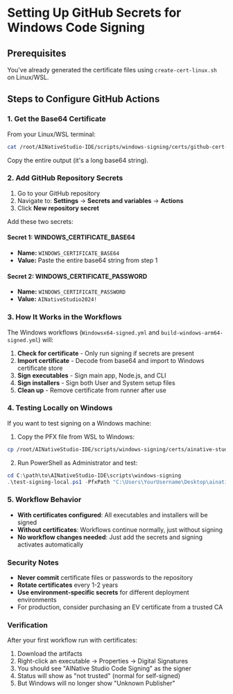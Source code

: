 # Setting Up GitHub Secrets for Windows Code Signing

## Prerequisites
You've already generated the certificate files using `create-cert-linux.sh` on Linux/WSL.

## Steps to Configure GitHub Actions

### 1. Get the Base64 Certificate

From your Linux/WSL terminal:
```bash
cat /root/AINativeStudio-IDE/scripts/windows-signing/certs/github-cert-base64.txt
```

Copy the entire output (it's a long base64 string).

### 2. Add GitHub Repository Secrets

1. Go to your GitHub repository
2. Navigate to: **Settings** → **Secrets and variables** → **Actions**
3. Click **New repository secret**

Add these two secrets:

#### Secret 1: WINDOWS_CERTIFICATE_BASE64
- **Name:** `WINDOWS_CERTIFICATE_BASE64`
- **Value:** Paste the entire base64 string from step 1

#### Secret 2: WINDOWS_CERTIFICATE_PASSWORD
- **Name:** `WINDOWS_CERTIFICATE_PASSWORD`
- **Value:** `AINativeStudio2024!`

### 3. How It Works in the Workflows

The Windows workflows (`Windowsx64-signed.yml` and `build-windows-arm64-signed.yml`) will:

1. **Check for certificate** - Only run signing if secrets are present
2. **Import certificate** - Decode from base64 and import to Windows certificate store
3. **Sign executables** - Sign main app, Node.js, and CLI
4. **Sign installers** - Sign both User and System setup files
5. **Clean up** - Remove certificate from runner after use

### 4. Testing Locally on Windows

If you want to test signing on a Windows machine:

1. Copy the PFX file from WSL to Windows:
```bash
cp /root/AINativeStudio-IDE/scripts/windows-signing/certs/ainative-studio-codesign.pfx /mnt/c/Users/YourUsername/Desktop/
```

2. Run PowerShell as Administrator and test:
```powershell
cd C:\path\to\AINativeStudio-IDE\scripts\windows-signing
.\test-signing-local.ps1 -PfxPath "C:\Users\YourUsername\Desktop\ainative-studio-codesign.pfx"
```

### 5. Workflow Behavior

- **With certificates configured**: All executables and installers will be signed
- **Without certificates**: Workflows continue normally, just without signing
- **No workflow changes needed**: Just add the secrets and signing activates automatically

### Security Notes

- **Never commit** certificate files or passwords to the repository
- **Rotate certificates** every 1-2 years
- **Use environment-specific secrets** for different deployment environments
- For production, consider purchasing an EV certificate from a trusted CA

### Verification

After your first workflow run with certificates:
1. Download the artifacts
2. Right-click an executable → Properties → Digital Signatures
3. You should see "AINative Studio Code Signing" as the signer
4. Status will show as "not trusted" (normal for self-signed)
5. But Windows will no longer show "Unknown Publisher"